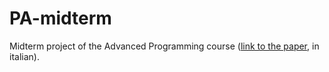# PA-midterm
Midterm project of the Advanced Programming course ([link to the paper](https://github.com/flandolfi/PA-midterm/blob/master/doc/latex/out/midterm.pdf), in italian).

